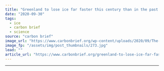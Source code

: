 ```yaml
---
title: "Greenland to lose ice far faster this century than in the past 12,000 years"
date: "2020-09-30"
tags: 
  - ice
  - carbon brief
  - science
source: "carbon brief"
image_url: "https://www.carbonbrief.org/wp-content/uploads/2020/09/The-edge-of-the-Greenland-ice-sheet.-583x372.jpg"
image_fp: "/assets/img/post_thumbnails/273.jpg"
lead: ""
article_url: "https://www.carbonbrief.org/greenland-to-lose-ice-far-faster-this-century-than-in-the-past-12000-years"
---
```


---
